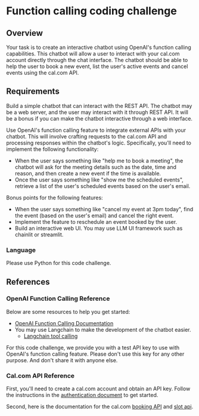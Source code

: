 # Function calling coding challenge

## Overview

Your task is to create an interactive chatbot using OpenAI's function calling capabilities.
This chatbot will allow a user to interact with your cal.com account directly through the chat interface.
The chatbot should be able to help the user to book a new event, list the user's active events and cancel events using the cal.com API.

## Requirements

Build a simple chatbot that can interact with the REST API. The chatbot may be a web server, and the user may interact
with it through REST API. It will be a bonus if you can make the chatbot interactive through a web interface.

Use OpenAI's function calling feature to integrate external APIs with your chatbot.
This will involve crafting requests to the cal.com API and processing responses within the chatbot's logic.
Specifically, you'll need to implement the following functionality:

 - When the user says something like "help me to book a meeting", the chatbot will ask for the meeting details such as
   the date, time and reason, and then create a new event if the time is available.
 - Once the user says something like "show me the scheduled events", retrieve a list of the user's scheduled events based on the user's email.

Bonus points for the following features:
 - When the user says something like "cancel my event at 3pm today", find the event (based on the user's email) and cancel the right event.
 - Implement the feature to reschedule an event booked by the user.
 - Build an interactive web UI. You may use LLM UI framework such as chainlit or streamlit.

### Language

Please use Python for this code challenge.

## References

### OpenAI Function Calling Reference

Below are some resources to help you get started:

- [OpenAI Function Calling Documentation](https://platform.openai.com/docs/guides/function-calling)
- You may use Langchain to make the development of the chatbot easier.
  - [Langchain tool calling](https://python.langchain.com/docs/how_to/tool_calling/)

For this code challenge, we provide you with a test API key to use with OpenAI's function calling feature.
Please don't use this key for any other purpose. And don't share it with anyone else.

### Cal.com API Reference

First, you'll need to create a cal.com account and obtain an API key. Follow the instructions in the
[authentication document](https://cal.com/docs/enterprise-features/api/authentication) to get started.

Second, here is the documentation for the cal.com [booking API](https://cal.com/docs/api-reference/v2/bookings/get-all-bookings) and [slot api](https://cal.com/docs/api-reference/v2/slots/find-out-when-is-an-event-type-ready-to-be-booked).
